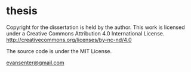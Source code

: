 # thesis

Copyright for the dissertation is held by the author. This work is licensed under a Creative Commons Attribution 4.0 International License. http://creativecommons.org/licenses/by-nc-nd/4.0

The source code is under the MIT License.

evansenter@gmail.com
